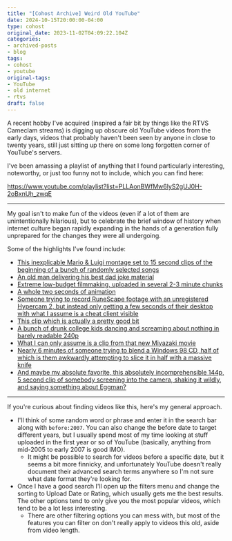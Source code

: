 ```yaml
---
title: "[Cohost Archive] Weird Old YouTube"
date: 2024-10-15T20:00:00-04:00
type: cohost
original_date: 2023-11-02T04:09:22.104Z
categories:
- archived-posts
- blog
tags:
- cohost
- youtube
original-tags:
- YouTube
- old internet
- rtvs
draft: false
---
```


A recent hobby I've acquired (inspired a fair bit by things like the RTVS Cameclam streams) is digging up obscure old YouTube videos from the early days, videos that probably haven't been seen by anyone in close to twenty years, still just sitting up there on some long forgotten corner of YouTube's servers.

I've been amassing a playlist of anything that I found particularly interesting, noteworthy, or just too funny not to include, which you can find here:

https://www.youtube.com/playlist?list=PLLAonBWfMw6lyS2gUJ0H-2oBxnUh_zwqE

---

My goal isn't to make fun of the videos (even if a lot of them are unintentionally hilarious), but to celebrate the brief window of history when internet culture began rapidly expanding in the hands of a generation fully unprepared for the changes they were all undergoing.

Some of the highlights I've found include:

* [This inexplicable Mario & Luigi montage set to 15 second clips of the beginning of a bunch of randomly selected songs](https://www.youtube.com/watch?v=rLvKi081_sM)
* [An old man delivering his best dad joke material](https://youtu.be/tkisenyXxek)
* [Extreme low-budget filmmaking, uploaded in several 2-3 minute chunks](https://youtu.be/bDUC3t-PmvY)
* [A whole two seconds of animation](https://youtu.be/9iHcRV1FBcI)
* [Someone trying to record RuneScape footage with an unregistered Hypercam 2, but instead only getting a few seconds of their desktop with what I assume is a cheat client visible](https://www.youtube.com/watch?v=ldJs1Elb6NI)
* [This clip which is actually a pretty good bit](https://youtu.be/cszlT2GQv9o)
* [A bunch of drunk college kids dancing and screaming about nothing in barely readable 240p](https://www.youtube.com/watch?v=VRWYt45jfuE)
* [What I can only assume is a clip from that new Miyazaki movie](https://www.youtube.com/watch?v=Tl18PUGb2EI)
* [Nearly 6 minutes of someone trying to blend a Windows 98 CD, half of which is them awkwardly attempting to slice it in half with a massive knife](https://www.youtube.com/watch?v=3oBNkwrEgHQ)
* [And maybe my absolute favorite, this absolutely incomprehensible 144p, 5 second clip of somebody screening into the camera, shaking it wildly, and saying something about Eggman?](https://www.youtube.com/watch?v=2_UR8DPAmgc)

---

If you're curious about finding videos like this, here's my general approach.  

* I'll think of some random word or phrase and enter it in the search bar along with `before:2007`. You can also change the before date to target different years, but I usually spend most of my time looking at stuff uploaded in the first year or so of YouTube (basically, anything from mid-2005 to early 2007 is good IMO).
  * It might be possible to search for videos before a specific date, but it seems a bit more finnicky, and unfortunately YouTube doesn't really document their advanced search terms anywhere so I'm not sure what date format they're looking for.
* Once I have a good search I'll open up the filters menu and change the sorting to Upload Date or Rating, which usually gets me the best results. The other options tend to only give you the most popular videos, which tend to be a lot less interesting.
  * There are other filtering options you can mess with, but most of the features you can filter on don't really apply to videos this old, aside from video length.